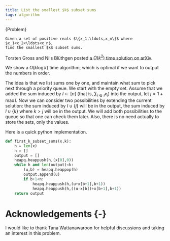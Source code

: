 ```yaml
---
title: List the smallest $k$ subset sums
tags: algorithm
---
```


{Problem}

    Given a set of positive reals $\{x_1,\ldots,x_n\}$ where $x_1<x_2<\ldots<x_n$, 
    find the smallest $k$ subset sums.

Torsten Gross and Nils Blüthgen posted [a $O(k^2)$ time solution on arXiv](https://arxiv.org/abs/1704.05795).

We show a $O(k\log k)$ time algorithm, which is optimal if we want to output the numbers in order.

The idea is that we list sums one by one, and maintain what sum to pick next through a priority queue. We start with the empty set. Assume that we added the sum induced by $I\subset [n]$ (that is, $\sum_{i\in I} x_i$) into the output, let $j=1+\max I$. Now we can consider two possibilities by extending the current solution: the sum induced by $I\cup \{j\}$ will be in the output, the sum induced by $I\cup \{k\}$ where $k>j$ will be in the output. We will add both possibilities to the queue so that one can check them later.
Also, there is no need actually to store the sets, only the values.

Here is a quick python implementation. 

```python
def first_k_subset_sums(x,k):
    n = len(x)
    h = []
    output = []
    heapq.heappush(h,(x[0],0))
    while h and len(output)<k:
        (u,b) = heapq.heappop(h)
        output.append(u)
        if b+1<n:
            heapq.heappush(h,(u+x[b+1],b+1))
            heapq.heappush(h,((u-x[b])+x[b+1],b+1))
    return output
```

# Acknowledgements {-}

I would like to thank Tana Wattanawaroon for helpful discussions and taking an interest in this problem. 